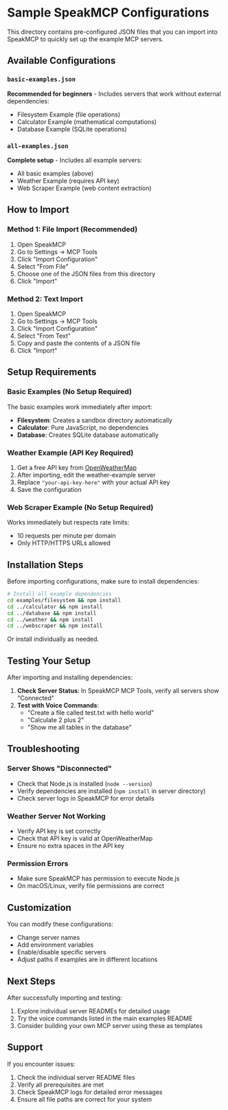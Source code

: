 # Sample SpeakMCP Configurations

This directory contains pre-configured JSON files that you can import into SpeakMCP to quickly set up the example MCP servers.

## Available Configurations

### `basic-examples.json`
**Recommended for beginners** - Includes servers that work without external dependencies:
- Filesystem Example (file operations)
- Calculator Example (mathematical computations)
- Database Example (SQLite operations)

### `all-examples.json`
**Complete setup** - Includes all example servers:
- All basic examples (above)
- Weather Example (requires API key)
- Web Scraper Example (web content extraction)

## How to Import

### Method 1: File Import (Recommended)
1. Open SpeakMCP
2. Go to Settings → MCP Tools
3. Click "Import Configuration"
4. Select "From File"
5. Choose one of the JSON files from this directory
6. Click "Import"

### Method 2: Text Import
1. Open SpeakMCP
2. Go to Settings → MCP Tools
3. Click "Import Configuration"
4. Select "From Text"
5. Copy and paste the contents of a JSON file
6. Click "Import"

## Setup Requirements

### Basic Examples (No Setup Required)
The basic examples work immediately after import:
- **Filesystem**: Creates a sandbox directory automatically
- **Calculator**: Pure JavaScript, no dependencies
- **Database**: Creates SQLite database automatically

### Weather Example (API Key Required)
1. Get a free API key from [OpenWeatherMap](https://openweathermap.org/api)
2. After importing, edit the weather-example server
3. Replace `"your-api-key-here"` with your actual API key
4. Save the configuration

### Web Scraper Example (No Setup Required)
Works immediately but respects rate limits:
- 10 requests per minute per domain
- Only HTTP/HTTPS URLs allowed

## Installation Steps

Before importing configurations, make sure to install dependencies:

```bash
# Install all example dependencies
cd examples/filesystem && npm install
cd ../calculator && npm install
cd ../database && npm install
cd ../weather && npm install
cd ../webscraper && npm install
```

Or install individually as needed.

## Testing Your Setup

After importing and installing dependencies:

1. **Check Server Status**: In SpeakMCP MCP Tools, verify all servers show "Connected"
2. **Test with Voice Commands**:
   - "Create a file called test.txt with hello world"
   - "Calculate 2 plus 2"
   - "Show me all tables in the database"

## Troubleshooting

### Server Shows "Disconnected"
- Check that Node.js is installed (`node --version`)
- Verify dependencies are installed (`npm install` in server directory)
- Check server logs in SpeakMCP for error details

### Weather Server Not Working
- Verify API key is set correctly
- Check that API key is valid at OpenWeatherMap
- Ensure no extra spaces in the API key

### Permission Errors
- Make sure SpeakMCP has permission to execute Node.js
- On macOS/Linux, verify file permissions are correct

## Customization

You can modify these configurations:
- Change server names
- Add environment variables
- Enable/disable specific servers
- Adjust paths if examples are in different locations

## Next Steps

After successfully importing and testing:
1. Explore individual server READMEs for detailed usage
2. Try the voice commands listed in the main examples README
3. Consider building your own MCP server using these as templates

## Support

If you encounter issues:
1. Check the individual server README files
2. Verify all prerequisites are met
3. Check SpeakMCP logs for detailed error messages
4. Ensure all file paths are correct for your system
